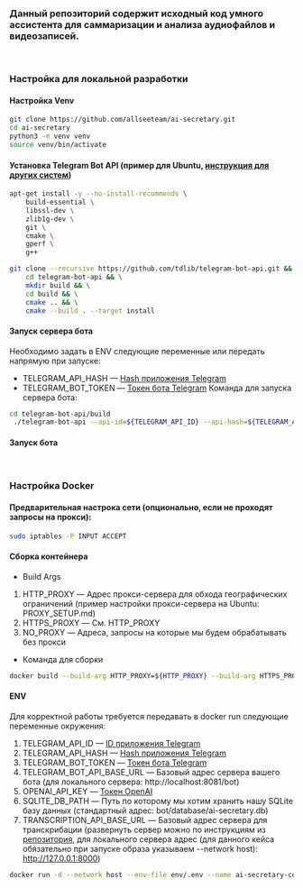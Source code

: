 ### Данный репозиторий содержит исходный код умного ассистента для саммаризации и анализа аудиофайлов и видеозаписей.


<br>


### Настройка для локальной разработки

#### Настройка Venv
```bash
git clone https://github.com/allseeteam/ai-secretary.git
cd ai-secretary
python3 -m venv venv
source venv/bin/activate 
```

#### Установка Telegram Bot API (пример для Ubuntu, [инструкция для других систем](https://github.com/allseeteam/telegram-bot-api))
```bash
apt-get install -y --no-install-recommends \
    build-essential \
    libssl-dev \
    zlib1g-dev \
    git \
    cmake \
    gperf \
    g++

git clone --recursive https://github.com/tdlib/telegram-bot-api.git && \
    cd telegram-bot-api && \
    mkdir build && \
    cd build && \
    cmake .. && \
    cmake --build . --target install
```

#### Запуск сервера бота
Необходимо задать в ENV следующие переменные или передать напрямую при запуске:
- TELEGRAM_API_HASH — [Hash приложения Telegram](https://tlgrm.ru/docs/api/obtaining_api_id)
- TELEGRAM_BOT_TOKEN — [Токен бота Telegram](https://core.telegram.org/bots/tutorial#obtain-your-bot-token)
Команда для запуска сервера бота:
```bash
cd telegram-bot-api/build
 ./telegram-bot-api --api-id=${TELEGRAM_API_ID} --api-hash=${TELEGRAM_API_HASH}
```

#### Запуск бота


<br>


### Настройка Docker
#### Предварительная настрока сети (опционально, если не проходят запросы на прокси):
```bash
sudo iptables -P INPUT ACCEPT
```

#### Сборка контейнера
- Build Args
1. HTTP_PROXY — Адрес прокси-сервера для обхода географических ограничений (пример настройки прокси-сервера на Ubuntu: PROXY_SETUP.md)
2. HTTPS_PROXY — См. HTTP_PROXY
3. NO_PROXY — Адреса, запросы на которые мы будем обрабатывать без прокси
- Команда для сборки
```bash
docker build --build-arg HTTP_PROXY=${HTTP_PROXY} --build-arg HTTPS_PROXY=${HTTPS_PROXY} --build-arg NO_PROXY=${NO_PROXY} -t ai-secretary .
```

#### ENV
Для корректной работы требуется передавать в docker run следующие переменные окружения:
1. TELEGRAM_API_ID — [ID приложения Telegram](https://tlgrm.ru/docs/api/obtaining_api_id)
2. TELEGRAM_API_HASH — [Hash приложения Telegram](https://tlgrm.ru/docs/api/obtaining_api_id)
3. TELEGRAM_BOT_TOKEN — [Токен бота Telegram](https://core.telegram.org/bots/tutorial#obtain-your-bot-token)
4. TELEGRAM_BOT_API_BASE_URL — Базовый адрес сервера вашего бота (для локального сервера: http://localhost:8081/bot)
5. OPENAI_API_KEY — [Токен OpenAI](https://platform.openai.com/docs/quickstart?context=python#:~:text=Set%20up%20your%20API%20key%20for%20a%20single%20project)
6. SQLITE_DB_PATH — Путь по которому мы хотим хранить нашу SQLite базу данных 
(стандартный адрес: bot/database/ai-secretary.db)
7. TRANSCRIPTION_API_BASE_URL — Базовый адрес сервера для транскрибации (развернуть сервер можно по инструкциям из [репозитория](https://github.com/allseeteam/whisperx-fastapi), для локального сервера адрес (для данного кейса обязательно при запуске образа указываем --network host): http://127.0.0.1:8000)



```bash
docker run -d --network host --env-file env/.env --name ai-secretary-container ai-secretary
```